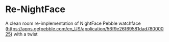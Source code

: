 # Re-NightFace
A clean room re-implementation of NightFace Pebble watchface (https://apps.getpebble.com/en_US/application/56f9e26f69581dad78000025) with a twist

